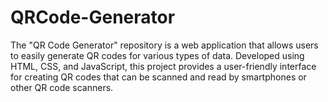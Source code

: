 # QRCode-Generator


The "QR Code Generator" repository is a web application that allows users to easily generate QR codes for various
types of data. Developed using HTML, CSS, and JavaScript, this project provides a user-friendly interface
for creating QR codes that can be scanned and read by smartphones or other QR code scanners.
